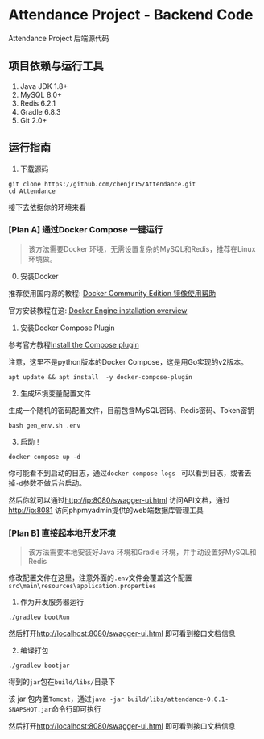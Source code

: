 # Attendance Project - Backend Code

Attendance Project 后端源代码

## 项目依赖与运行工具

1. Java JDK 1.8+
2. MySQL 8.0+
3. Redis 6.2.1
4. Gradle 6.8.3
5. Git 2.0+

## 运行指南

1. 下载源码

```shell
git clone https://github.com/chenjr15/Attendance.git
cd Attendance
```

接下去依据你的环境来看

### [Plan A] 通过Docker Compose 一键运行

> 该方法需要Docker 环境，无需设置复杂的MySQL和Redis，推荐在Linux环境做。
>

0. 安装Docker

推荐使用国内源的教程: [Docker Community Edition 镜像使用帮助](https://mirrors.tuna.tsinghua.edu.cn/help/docker-ce/)

官方安装教程在这: [Docker Engine installation overview](https://docs.docker.com/engine/install/)

1. 安装Docker Compose Plugin

参考官方教程[Install the Compose plugin](https://docs.docker.com/compose/install/linux/)

注意，这里不是python版本的Docker Compose，这是用Go实现的v2版本。

```shell
apt update && apt install  -y docker-compose-plugin
```

2. 生成环境变量配置文件

生成一个随机的密码配置文件，目前包含MySQL密码、Redis密码、Token密钥

```shell
bash gen_env.sh .env
```

3. 启动！

```shell
docker compose up -d 
```

你可能看不到启动的日志，通过`docker compose logs ` 可以看到日志，或者去掉`-d`参数不做后台启动。

然后你就可以通过[http://ip:8080/swagger-ui.html](http://ip:8080/swagger-ui.html) 访问API文档，通过
[http://ip:8081](http://ip:8081) 访问phpmyadmin提供的web端数据库管理工具

### [Plan B] 直接起本地开发环境

> 该方法需要本地安装好Java 环境和Gradle 环境，并手动设置好MySQL和Redis

修改配置文件在这里，注意外面的`.env`文件会覆盖这个配置
`src\main\resources\application.properties`

1. 作为开发服务器运行

```
./gradlew bootRun
```

然后打开[http://localhost:8080/swagger-ui.html](http://localhost:8080/swagger-ui.html) 即可看到接口文档信息

2. 编译打包

```
./gradlew bootjar
```

得到的`jar`包在`build/libs/`目录下

该 jar 包内置`Tomcat`，通过`java -jar build/libs/attendance-0.0.1-SNAPSHOT.jar`命令行即可执行

然后打开[http://localhost:8080/swagger-ui.html](http://localhost:8080/swagger-ui.html) 即可看到接口文档信息
